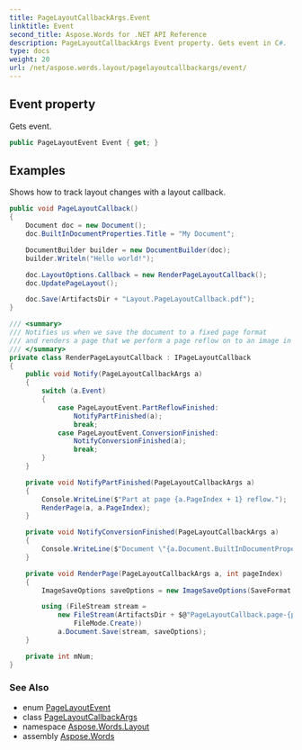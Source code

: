 ```yaml
---
title: PageLayoutCallbackArgs.Event
linktitle: Event
second_title: Aspose.Words for .NET API Reference
description: PageLayoutCallbackArgs Event property. Gets event in C#.
type: docs
weight: 20
url: /net/aspose.words.layout/pagelayoutcallbackargs/event/
---
```

## Event property

Gets event.

```csharp
public PageLayoutEvent Event { get; }
```

## Examples

Shows how to track layout changes with a layout callback.

```csharp
public void PageLayoutCallback()
{
    Document doc = new Document();
    doc.BuiltInDocumentProperties.Title = "My Document";

    DocumentBuilder builder = new DocumentBuilder(doc);
    builder.Writeln("Hello world!");

    doc.LayoutOptions.Callback = new RenderPageLayoutCallback();
    doc.UpdatePageLayout();

    doc.Save(ArtifactsDir + "Layout.PageLayoutCallback.pdf");
}

/// <summary>
/// Notifies us when we save the document to a fixed page format
/// and renders a page that we perform a page reflow on to an image in the local file system.
/// </summary>
private class RenderPageLayoutCallback : IPageLayoutCallback
{
    public void Notify(PageLayoutCallbackArgs a)
    {
        switch (a.Event)
        {
            case PageLayoutEvent.PartReflowFinished:
                NotifyPartFinished(a);
                break;
            case PageLayoutEvent.ConversionFinished:
                NotifyConversionFinished(a);
                break;
        }
    }

    private void NotifyPartFinished(PageLayoutCallbackArgs a)
    {
        Console.WriteLine($"Part at page {a.PageIndex + 1} reflow.");
        RenderPage(a, a.PageIndex);
    }

    private void NotifyConversionFinished(PageLayoutCallbackArgs a)
    {
        Console.WriteLine($"Document \"{a.Document.BuiltInDocumentProperties.Title}\" converted to page format.");
    }

    private void RenderPage(PageLayoutCallbackArgs a, int pageIndex)
    {
        ImageSaveOptions saveOptions = new ImageSaveOptions(SaveFormat.Png) { PageSet = new PageSet(pageIndex) };

        using (FileStream stream =
            new FileStream(ArtifactsDir + $@"PageLayoutCallback.page-{pageIndex + 1} {++mNum}.png",
                FileMode.Create))
            a.Document.Save(stream, saveOptions);
    }

    private int mNum;
}
```

### See Also

* enum [PageLayoutEvent](../../pagelayoutevent/)
* class [PageLayoutCallbackArgs](../)
* namespace [Aspose.Words.Layout](../../pagelayoutcallbackargs/)
* assembly [Aspose.Words](../../../)
